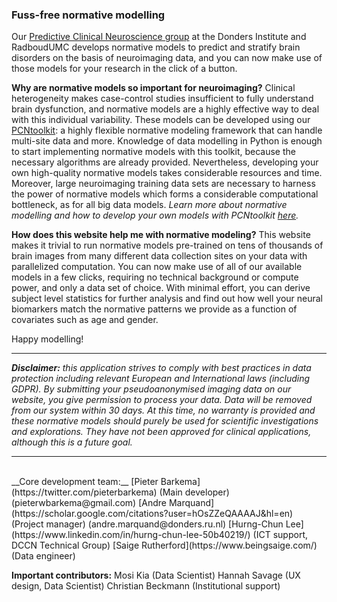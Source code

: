 ### Fuss-free normative modelling

Our [Predictive Clinical Neuroscience group](https://predictiveclinicalneuroscience.com/) at the Donders Institute and RadboudUMC develops normative models to predict and stratify brain disorders on the basis of neuroimaging data, and you can now make use of those models for your research in the click of a button. 

**Why are normative models so important for neuroimaging?**
Clinical heterogeneity makes case-control studies insufficient to fully understand brain dysfunction, and normative models are a highly effective way to deal with this individual variability. These models can be developed using our [PCNtoolkit](https://github.com/amarquand/PCNtoolkit): a highly flexible normative modeling framework that can handle multi-site data and more. Knowledge of data modelling in Python is enough to start implementing normative models with this toolkit, because the necessary algorithms are already provided. Nevertheless, developing your own high-quality normative models takes considerable resources and time. Moreover, large neuroimaging training data sets are necessary to harness the power of normative models which forms a considerable computational bottleneck, as for all big data models. _Learn more about normative modelling and how to develop your own models with PCNtoolkit [here](https://pcntoolkit.readthedocs.io/en/latest/pages/pcntoolkit_background.html)._

**How does this website help me with normative modeling?**
This website makes it trivial to run normative models pre-trained on tens of thousands of brain images from many different data collection sites on your data with parallelized computation. You can now make use of all of our available models in a few clicks, requiring no technical background or compute power, and only a data set of choice. With minimal effort, you can derive subject level statistics for further analysis and find out how well your neural biomarkers match the normative patterns we provide as a function of  covariates such as age and gender.

Happy modelling!

---

_**Disclaimer:** this application strives to comply with best practices in data protection including relevant European and International laws (including GDPR). By submitting your pseudoanonymised imaging data on our website, you give permission to process your data. Data will be removed from our system within 30 days. At this time, no warranty is provided and these normative models should purely be used for scientific investigations and explorations. They have not been approved for clinical applications, although this is a future goal._

---
<br />
__Core development team:__                                                                      
[Pieter Barkema](https://twitter.com/pieterbarkema) (Main developer) (pieterwbarkema@gmail.com)
[Andre Marquand](https://scholar.google.com/citations?user=hOsZZeQAAAAJ&hl=en) (Project manager) (andre.marquand@donders.ru.nl)
[Hurng-Chun Lee](https://www.linkedin.com/in/hurng-chun-lee-50b40219/) (ICT support, DCCN Technical Group)
[Saige Rutherford](https://www.beingsaige.com/) (Data engineer)  
<br />

__Important contributors:__
Mosi Kia (Data Scientist)
Hannah Savage (UX design, Data Scientist)
Christian Beckmann (Institutional support)
